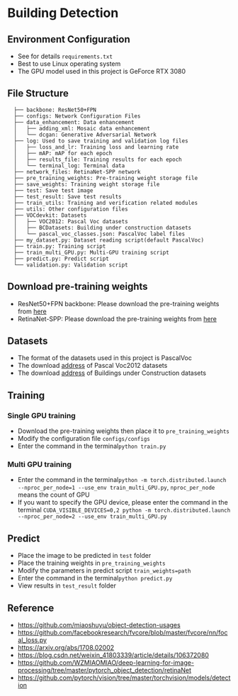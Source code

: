 # Building Detection
## Environment Configuration
* See for details ```requirements.txt```
* Best to use Linux operating system
* The GPU model used in this project is GeForce RTX 3080

## File Structure
```
  ├── backbone: ResNet50+FPN
  ├── configs: Network Configuration Files
  ├── data_enhancement: Data enhancement
  │   ├── adding_xml: Mosaic data enhancement
  │   └── dcgan: Generative Adversarial Network
  ├── log: Used to save training and validation log files
  │   ├── loss_and_lr: Training loss and learning rate
  │   ├── mAP: mAP for each epoch
  │   ├── results_file: Training results for each epoch
  │   └── terminal_log: Terminal data
  ├── network_files: RetinaNet-SPP network
  ├── pre_training_weights: Pre-training weight storage file
  ├── save_weights: Training weight storage file
  ├── test: Save test image
  ├── test_result: Save test results
  ├── train_utils: Training and verification related modules
  ├── utils: Other configuration files
  ├── VOCdevkit: Datasets
  │   ├── VOC2012: Pascal Voc datasets
  │   ├── BCDatasets: Building under construction datasets
  │   └── pascal_voc_classes.json: PascalVoc label files 
  ├── my_dataset.py: Dataset reading script(default PascalVoc)
  ├── train.py: Training script
  ├── train_multi_GPU.py: Multi-GPU training script
  ├── predict.py: Predict script
  └── validation.py: Validation script
```

## Download pre-training weights
* ResNet50+FPN backbone: Please download the pre-training weights from [here](https://-download.pytorch.org/models/retinanet_resnet50_fpn_coco-eeacb38b.pth)
* RetinaNet-SPP: Please download the pre-training weights from [here](https://www.baidu.com)

## Datasets
* The format of the datasets used in this project is PascalVoc
* The download [address](http://-host.robots.ox.ac.uk/pascal/VOC/voc2012/VOCtrainval_11-May-2012.tar) of Pascal Voc2012 datasets
* The download [address](https://-pan.baidu.com/s/1xC-0rzzBvOBLNmJQQvQcyQ) of Buildings under Construction datasets

## Training
### Single GPU training
* Download the pre-training weights then place it to ```pre_training_weights```
* Modify the configuration file ```configs/configs```
* Enter the command in the terminal```python train.py```
### Multi GPU training
* Enter the command in the terminal```python -m torch.distributed.launch --nproc_per_node=1 --use_env train_multi_GPU.py```,
```nproc_per_node``` means the count of GPU
* If you want to specify the GPU device, please enter the command in the terminal 
  ```CUDA_VISIBLE_DEVICES=0,2 python -m torch.distributed.launch --nproc_per_node=2 --use_env train_multi_GPU.py```

## Predict
* Place the image to be predicted in ```test``` folder
* Place the training weights in ```pre_training_weights```
* Modify the parameters in predict script ```train_weights=path```
* Enter the command in the terminal```python predict.py```
* View results in ```test_result``` folder


## Reference
* https://github.com/miaoshuyu/object-detection-usages
* https://github.com/facebookresearch/fvcore/blob/master/fvcore/nn/focal_loss.py
* https://arxiv.org/abs/1708.02002
* https://blog.csdn.net/weixin_41803339/article/details/106372080
* https://github.com/WZMIAOMIAO/deep-learning-for-image-processing/tree/master/pytorch_object_detection/retinaNet
* https://github.com/pytorch/vision/tree/master/torchvision/models/detection

